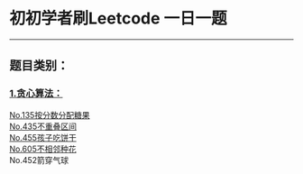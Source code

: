 # 初初学者刷Leetcode 一日一题

---

## 题目类别：
### [1.贪心算法：](https://github.com/mengxianghan123/leetcode/tree/master/Greedy%20Algorithm)  
[No.135按分数分配糖果](https://github.com/mengxianghan123/leetcode/tree/master/Greedy%20Algorithm/No.135%E6%8C%89%E5%88%86%E6%95%B0%E5%88%86%E9%85%8D%E7%B3%96%E6%9E%9C)  
[No.435不重叠区间](https://github.com/mengxianghan123/leetcode/tree/master/Greedy%20Algorithm/No.435%E4%B8%8D%E9%87%8D%E5%8F%A0%E5%8C%BA%E9%97%B4)  
[No.455孩子吃饼干](https://github.com/mengxianghan123/leetcode/tree/master/Greedy%20Algorithm/No.455%E5%AD%A9%E5%AD%90%E5%90%83%E9%A5%BC%E5%B9%B2)  
[No.605不相邻种花](https://github.com/mengxianghan123/leetcode/tree/master/Greedy%20Algorithm/No.605%E4%B8%8D%E7%9B%B8%E9%82%BB%E7%A7%8D%E8%8A%B1)  
No.452箭穿气球


